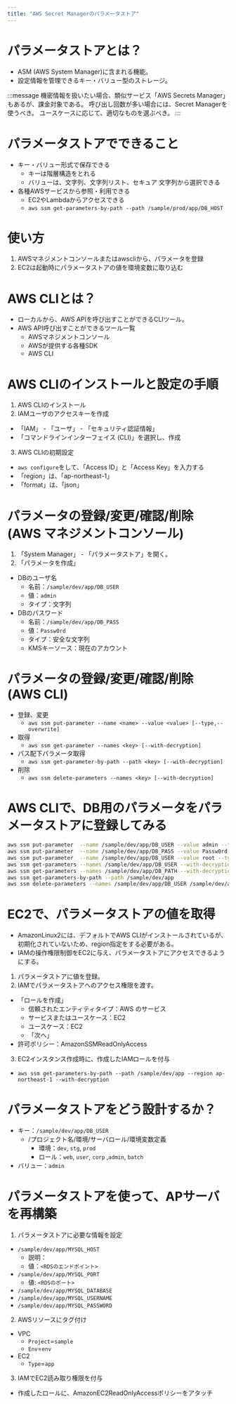 ```yaml
---
title: "AWS Secret Managerのパラメータストア"
---
```


# パラメータストアとは？
- ASM (AWS System Manager)に含まれる機能。
- 設定情報を管理できるキー・バリュー型のストレージ。

:::message
機密情報を扱いたい場合、類似サービス「AWS Secrets Manager」もあるが、課金対象である。
呼び出し回数が多い場合には、Secret Managerを使うべき。
ユースケースに応じて、適切なものを選ぶべき。
:::

# パラメータストアでできること
- キー・バリュー形式で保存できる
  - キーは階層構造をとれる
  - バリューは、文字列、文字列リスト、セキュア  文字列から選択できる
- 各種AWSサービスから参照・利用できる
  - EC2やLambdaからアクセスできる
  - `aws ssm get-parameters-by-path --path /sample/prod/app/DB_HOST`

# 使い方
1. AWSマネジメントコンソールまたはawscliから、パラメータを登録
2. EC2は起動時にパラメータストアの値を環境変数に取り込む

# AWS CLIとは？
- ローカルから、AWS APIを呼び出すことができるCLIツール。
- AWS API呼び出すことができるツール一覧
  - AWSマネジメントコンソール
  - AWSが提供する各種SDK
  - AWS CLI

# AWS CLIのインストールと設定の手順
1. AWS CLIのインストール
2. IAMユーザのアクセスキーを作成
-  「IAM」 - 「ユーザ」 - 「セキュリティ認証情報」
- 「コマンドラインインターフェイス (CLI)」を選択し、作成
3. AWS CLIの初期設定
- `aws configure`をして、「Access ID」と「Access Key」を入力する
- 「region」は、「ap-northeast-1」
- 「format」は、「json」

# パラメータの登録/変更/確認/削除 (AWS マネジメントコンソール)
1. 「System Manager」 - 「パラメータストア」を開く。
2. 「パラメータを作成」
- DBのユーザ名
  - 名前：`/sample/dev/app/DB_USER`
  - 値：`admin`
  - タイプ：文字列
- DBのパスワード
  - 名前：`/sample/dev/app/DB_PASS`
  - 値：`Passw0rd`
  - タイプ：安全な文字列
  - KMSキーソース：現在のアカウント

#  パラメータの登録/変更/確認/削除 (AWS CLI)
- 登録、変更
  - `aws ssm put-parameter --name <name> --value <value> [--type,--overwrite]`
- 取得
  - `aws ssm get-parameter --names <key> [--with-decryption]`
- パス配下パラメータ取得
  - `aws ssm get-parameter-by-path --path <key> [--with-decryption]`
- 削除
  - `aws ssm delete-parameters --names <key> [--with-decryption]`

# AWS CLIで、DB用のパラメータをパラメータストアに登録してみる
```bash
aws ssm put-parameter  --name /sample/dev/app/DB_USER --value admin --type String
aws ssm put-parameter  --name /sample/dev/app/DB_PASS --value Passw0rd --type SecureString
aws ssm put-parameter  --name /sample/dev/app/DB_USER --value root --type String --overwrite
aws ssm get-parameters --names /sample/dev/app/DB_USER --with-decryption
aws ssm get-parameters --names /sample/dev/app/DB_PATH --with-decryption
aws ssm get-parameters-by-path --path /sample/dev/app
aws ssm delete-parameters --names /sample/dev/app/DB_USER /sample/dev/app/DB_PASS
```

# EC2で、パラメータストアの値を取得
- AmazonLinux2には、デフォルトでAWS CLIがインストールされているが、初期化されていないため、region指定をする必要がある。
- IAMの操作権限制御をEC2に与え、パラメータストアにアクセスできるようにする。
1. パラメータストアに値を登録。
2. IAMでパラメータストアへのアクセス権限を渡す。
- 「ロールを作成」
  - 信頼されたエンティティタイプ：AWS のサービス
  - サービスまたはユースケース：EC2
  - ユースケース：EC2
  - 「次へ」
- 許可ポリシー：AmazonSSMReadOnlyAccess
3. EC2インスタンス作成時に、作成したIAMロールを付与
- `aws ssm get-parameters-by-path --path /sample/dev/app --region ap-northeast-1 --with-decryption`

# パラメータストアをどう設計するか？
- キー：`/sample/dev/app/DB_USER`
  - /プロジェクト名/環境/サーバロール/環境変数定義
    - 環境：`dev`, `stg`, `prod`
    - ロール：`web`, `user`, `corp` ,`admin`, `batch`
- バリュー：`admin`

# パラメータストアを使って、APサーバを再構築
1. パラメータストアに必要な情報を設定
- `/sample/dev/app/MYSQL_HOST`
  - 説明：
  - 値：`<RDSのエンドポイント>`
- `/sample/dev/app/MYSQL_PORT`
  - 値: `<RDSのポート>`
- `/sample/dev/app/MYSQL_DATABASE`
- `/sample/dev/app/MYSQL_USERNAME`
- `/sample/dev/app/MYSQL_PASSWORD`
2. AWSリソースにタグ付け
- VPC
  - `Project`=`sample`
  - `Env`=`env`
- EC2
  - `Type`=`app`
3. IAMでEC2読み取り権限を付与
- 作成したロールに、AmazonEC2ReadOnlyAccessポリシーをアタッチ
<!-- 4. MW,APPインストーラを解凍
　・https://docs.aws.amazon.com/ja_jp/sdk-for-javascript/v2/developer-guide/setting-up-node-on-ec2-instance.html
　・curl -fsSL https://rpm.nodesource.com/setup_16.x | sudo bash -
　・ -->
